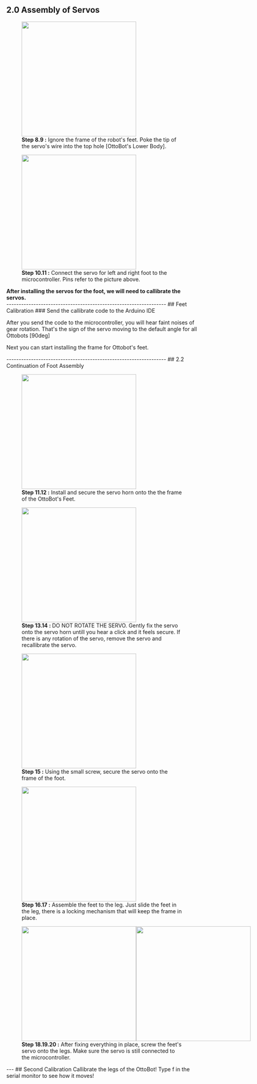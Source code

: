 ## 2.0 Assembly of Servos
<figure>
        <div style="display:flex;flex-direction:row">
            <img src="/img/step16_17_Ottobot.png" style="height:300px"/>
        </div>
    <figcaption>
        <strong>Step 8.9 :</strong> Ignore the frame of the robot's feet. Poke the tip of the servo's wire into the top hole [OttoBot's Lower Body].
    </figcaption>
</figure>

<figure>
        <div style="display:flex;flex-direction:row">
            <img src="/img/step20_Ottobot.png" style="height:300px"/>
        </div>
    <figcaption>
        <strong>Step 10.11 :</strong> Connect the servo for left and right foot to the microcontroller. Pins refer to the picture above. 
    </figcaption>
</figure>

<figcaption><strong>After installing the servos for the foot, we will need to callibrate the servos. </strong></figcaption>
-----------------------------------------------------------------
## Feet Calibration 
### Send the callibrate code to the Arduino IDE
<div id="after-upload">
	<p>
		After you send the code to the microcontroller, you will hear faint noises of gear rotation.
		That's the sign of the servo moving to the default angle for all Ottobots [90deg]
	</p>
	<p>
		Next you can start installing the frame for Ottobot's feet.
	</p>
</div>
-----------------------------------------------------------------
## 2.2  Continuation of Foot Assembly
<figure>
        <div style="display:flex;flex-direction:row">
            <img src="/img/LegStep18_19_.png" style="height:300px"/>
        </div>
    <figcaption>
        <strong>Step 11.12 :</strong> Install and secure the servo horn onto the the frame of the OttoBot's Feet. 
    </figcaption>
</figure>
<figure>
        <div style="display:flex;flex-direction:row">
            <img src="/img/step13_14_Ottobot.png" style="height:300px"/>
        </div>
    <figcaption>
        <strong>Step 13.14 : </strong> DO NOT ROTATE THE SERVO. Gently fix the servo onto the servo horn untill you hear a click and it feels secure. If there is any rotation of the servo, remove the servo and recallibrate the servo.
    </figcaption>
</figure>

<figure>
        <div style="display:flex;flex-direction:row">
            <img src="/img/step15_Ottobot.png" style="height:300px"/>
        </div>
    <figcaption>
        <strong>Step 15 :</strong> Using the small screw, secure the servo onto the frame of the foot. 
    </figcaption>
</figure>

<figure>
        <div style="display:flex;flex-direction:row">
            <img src="/img/step16_17_Ottobot.png" style="height:300px"/>
        </div>
    <figcaption>
        <strong>Step 16.17 :</strong> Assemble the feet to the leg. Just slide the feet in the leg, there is a locking mechanism that will keep the frame in place.
    </figcaption>
</figure>

<figure>
        <div style="display:flex;flex-direction:row">
            <img src="/img/step18_19_Ottobot.png" style="height:300px"/>
            <img src="/img/step20_Ottobot.png" style="height:300px"/>
        </div>
    <figcaption>
        <strong>Step 18.19.20 :</strong> After fixing everything in place, screw the feet's servo onto the legs. 
        Make sure the servo is still connected to the microcontroller.
    </figcaption>
</figure>
---
## Second Calibration
Callibrate the legs of the OttoBot! Type f in the serial monitor to see how it moves! 


